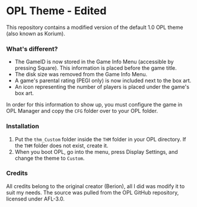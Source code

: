 # OPL Theme - Edited

This repository contains a modified version of the default 1.0 OPL theme (also known as Korium).

### What's different?

* The GameID is now stored in the Game Info Menu (accessible by pressing Square). This information is placed before the game title.
* The disk size was removed from the Game Info Menu.
* A game's parental rating (PEGI only) is now included next to the box art.
* An icon representing the number of players is placed under the game's box art.

In order for this information to show up, you must configure the game in OPL Manager and copy the `CFG` folder over to your OPL folder.

### Installation

1) Put the `thm_Custom` folder inside the `THM` folder in your OPL directory. If the `THM` folder does not exist, create it. 
2) When you boot OPL, go into the menu, press Display Settings, and change the theme to `Custom`.

### Credits

All credits belong to the original creator (Berion), all I did was modify it to suit my needs. The source was pulled from the OPL GitHub repository, licensed under AFL-3.0.
